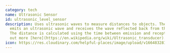 ```yaml
---
category: tech
name: Ultrasonic Sensor
id: ultrasonic_level_sensor
description: Uses ultrasonic waves to measure distances to objects. The sensor
  emits an ultrasonic wave and receives the wave reflected back from the object.
  The distance is calculated using the time between emission and reception. Find
  out more [here](https://en.wikipedia.org/wiki/Ultrasonic_transducer).
icon: https://res.cloudinary.com/helpful-places/image/upload/v1664832813/dtpr-icons/tech/light_aj0xol.svg
---
```

